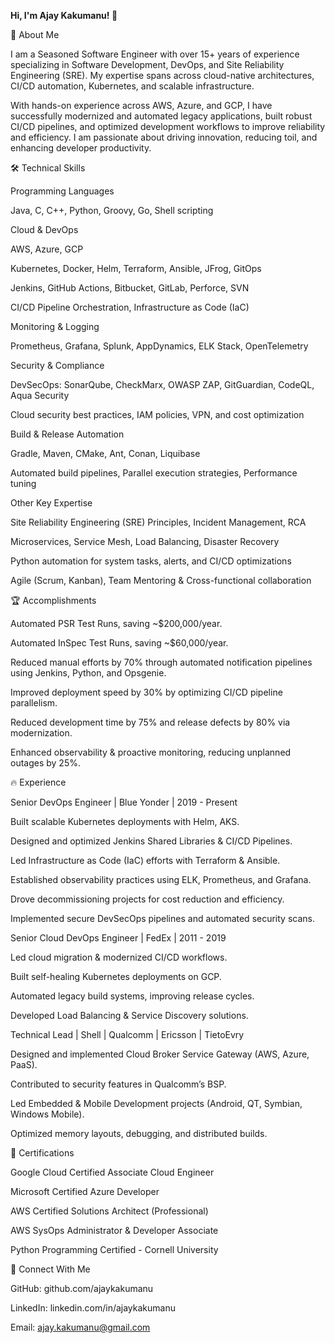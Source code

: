 **Hi, I'm Ajay Kakumanu! 👋**

🚀 About Me

I am a Seasoned Software Engineer with over 15+ years of experience specializing in Software Development, DevOps, and Site Reliability Engineering (SRE). My expertise spans across cloud-native architectures, CI/CD automation, Kubernetes, and scalable infrastructure.

With hands-on experience across AWS, Azure, and GCP, I have successfully modernized and automated legacy applications, built robust CI/CD pipelines, and optimized development workflows to improve reliability and efficiency. I am passionate about driving innovation, reducing toil, and enhancing developer productivity.

🛠 Technical Skills

Programming Languages

Java, C, C++, Python, Groovy, Go, Shell scripting

Cloud & DevOps

AWS, Azure, GCP

Kubernetes, Docker, Helm, Terraform, Ansible, JFrog, GitOps

Jenkins, GitHub Actions, Bitbucket, GitLab, Perforce, SVN

CI/CD Pipeline Orchestration, Infrastructure as Code (IaC)

Monitoring & Logging

Prometheus, Grafana, Splunk, AppDynamics, ELK Stack, OpenTelemetry

Security & Compliance

DevSecOps: SonarQube, CheckMarx, OWASP ZAP, GitGuardian, CodeQL, Aqua Security

Cloud security best practices, IAM policies, VPN, and cost optimization

Build & Release Automation

Gradle, Maven, CMake, Ant, Conan, Liquibase

Automated build pipelines, Parallel execution strategies, Performance tuning

Other Key Expertise

Site Reliability Engineering (SRE) Principles, Incident Management, RCA

Microservices, Service Mesh, Load Balancing, Disaster Recovery

Python automation for system tasks, alerts, and CI/CD optimizations

Agile (Scrum, Kanban), Team Mentoring & Cross-functional collaboration

🏆 Accomplishments

Automated PSR Test Runs, saving ~$200,000/year.

Automated InSpec Test Runs, saving ~$60,000/year.

Reduced manual efforts by 70% through automated notification pipelines using Jenkins, Python, and Opsgenie.

Improved deployment speed by 30% by optimizing CI/CD pipeline parallelism.

Reduced development time by 75% and release defects by 80% via modernization.

Enhanced observability & proactive monitoring, reducing unplanned outages by 25%.

🔥 Experience

Senior DevOps Engineer | Blue Yonder | 2019 - Present

Built scalable Kubernetes deployments with Helm, AKS.

Designed and optimized Jenkins Shared Libraries & CI/CD Pipelines.

Led Infrastructure as Code (IaC) efforts with Terraform & Ansible.

Established observability practices using ELK, Prometheus, and Grafana.

Drove decommissioning projects for cost reduction and efficiency.

Implemented secure DevSecOps pipelines and automated security scans.

Senior Cloud DevOps Engineer | FedEx | 2011 - 2019

Led cloud migration & modernized CI/CD workflows.

Built self-healing Kubernetes deployments on GCP.

Automated legacy build systems, improving release cycles.

Developed Load Balancing & Service Discovery solutions.

Technical Lead | Shell | Qualcomm | Ericsson | TietoEvry

Designed and implemented Cloud Broker Service Gateway (AWS, Azure, PaaS).

Contributed to security features in Qualcomm’s BSP.

Led Embedded & Mobile Development projects (Android, QT, Symbian, Windows Mobile).

Optimized memory layouts, debugging, and distributed builds.

📜 Certifications

Google Cloud Certified Associate Cloud Engineer

Microsoft Certified Azure Developer

AWS Certified Solutions Architect (Professional)

AWS SysOps Administrator & Developer Associate

Python Programming Certified - Cornell University

🔗 Connect With Me

GitHub: github.com/ajaykakumanu

LinkedIn: linkedin.com/in/ajaykakumanu

Email: ajay.kakumanu@gmail.com

